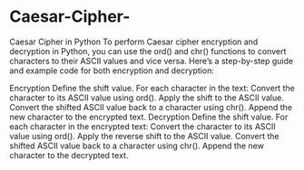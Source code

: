 # Caesar-Cipher-
Caesar Cipher in Python
To perform Caesar cipher encryption and decryption in Python, you can use the ord() and chr() functions to convert characters to their ASCII values and vice versa. Here’s a step-by-step guide and example code for both encryption and decryption:

Encryption
Define the shift value.
For each character in the text:
Convert the character to its ASCII value using ord().
Apply the shift to the ASCII value.
Convert the shifted ASCII value back to a character using chr().
Append the new character to the encrypted text.
Decryption
Define the shift value.
For each character in the encrypted text:
Convert the character to its ASCII value using ord().
Apply the reverse shift to the ASCII value.
Convert the shifted ASCII value back to a character using chr().
Append the new character to the decrypted text.
